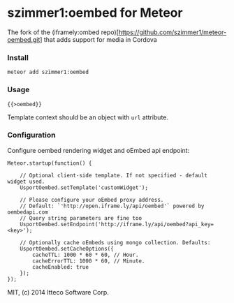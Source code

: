 szimmer1:oembed for Meteor
=============

The fork of the (iframely:ombed repo)[https://github.com/szimmer1/meteor-oembed.git] that adds support for media in Cordova

### Install

    meteor add szimmer1:oembed

### Usage

    {{>oembed}}

Template context should be an object with `url` attribute.

### Configuration

Configure oembed rendering widget and oEmbed api endpoint:

    Meteor.startup(function() {

        // Optional client-side template. If not specified - default widget used.
        UsportOembed.setTemplate('customWidget');

        // Please configure your oEmbed proxy address.
        // Default: `'http://open.iframe.ly/api/oembed'` powered by oembedapi.com
        // Query string parameters are fine too
        UsportOembed.setEndpoint('http://iframe.ly/api/oembed?api_key=<key>');

        // Optionally cache oEmbeds using mongo collection. Defaults:
        UsportOembed.setCacheOptions({
            cacheTTL: 1000 * 60 * 60, // Hour.
            cacheErrorTTL: 1000 * 60, // Minute.
            cacheEnabled: true
        });
    });

MIT, (c) 2014 Itteco Software Corp.
